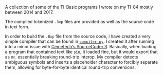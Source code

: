 A collection of some of the TI-Basic programs I wrote on my TI-84 mostly between 2014 and 2017.

The compiled tokenized `.8xp` files are provided as well as the source code in text form.

In order to build the `.8xp` file from the source code, I have created a very simple compiler that can be found in [`compiler.py`](compiler/compiler.py). I created it after running into a minor issue with [Cemetech's SourceCoder 3](https://www.cemetech.net/sc/). Basically, when loading a program that contained text like `pin`, it loaded fine, but it would export that as `πn`, essentially breaking round-trip interop. My compiler detects ambiguous symbols and inserts a placeholder character to forcibly separate them, allowing for byte-for-byte identical round-trip conversions.
